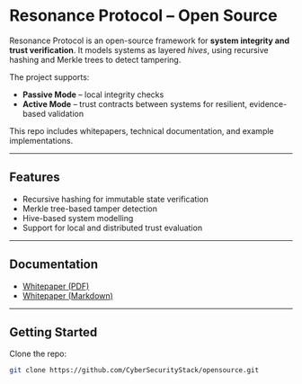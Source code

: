 # Resonance Protocol – Open Source

Resonance Protocol is an open-source framework for **system integrity and trust verification**. It models systems as layered *hives*, using recursive hashing and Merkle trees to detect tampering.  

The project supports:
- **Passive Mode** – local integrity checks
- **Active Mode** – trust contracts between systems for resilient, evidence-based validation

This repo includes whitepapers, technical documentation, and example implementations.

---

## Features
- Recursive hashing for immutable state verification
- Merkle tree-based tamper detection
- Hive-based system modelling
- Support for local and distributed trust evaluation

---

## Documentation
- [Whitepaper (PDF)](./Cyber%20Security%20Stack%20-%20Resonance%20Protocol%20Technical%20Whitepaper.pdf)  
- [Whitepaper (Markdown)](./whitepaper.md)

---

## Getting Started
Clone the repo:
```bash
git clone https://github.com/CyberSecurityStack/opensource.git
